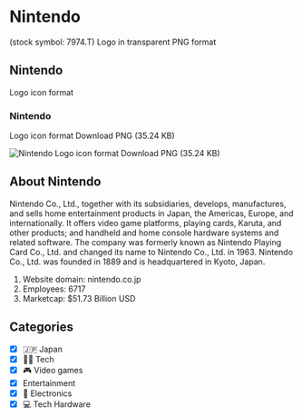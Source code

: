 # Nintendo
 (stock symbol: 7974.T) Logo in transparent PNG format

## Nintendo
 Logo icon format

### Nintendo
 Logo icon format Download PNG (35.24 KB)

![Nintendo
 Logo icon format Download PNG (35.24 KB)](/img/orig/7974.T-d3c54856.png)

## About Nintendo


Nintendo Co., Ltd., together with its subsidiaries, develops, manufactures, and sells home entertainment products in Japan, the Americas, Europe, and internationally. It offers video game platforms, playing cards, Karuta, and other products; and handheld and home console hardware systems and related software. The company was formerly known as Nintendo Playing Card Co., Ltd. and changed its name to Nintendo Co., Ltd. in 1963. Nintendo Co., Ltd. was founded in 1889 and is headquartered in Kyoto, Japan.

1. Website domain: nintendo.co.jp
2. Employees: 6717
3. Marketcap: $51.73 Billion USD


## Categories
- [x] 🇯🇵 Japan
- [x] 👩‍💻 Tech
- [x] 🎮 Video games
- [x] Entertainment
- [x] 🔌 Electronics
- [x] 💻 Tech Hardware
